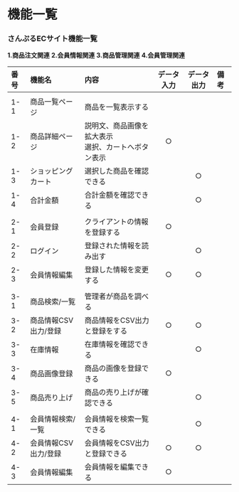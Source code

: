 # 機能一覧
### さんぷるECサイト機能一覧
**1.商品注文関連**
**2.会員情報関連**
**3.商品管理関連**
**4.会員管理関連**

|番号|機能名|内容|データ入力|データ出力|備考|
|:---|:---|:---|:---:|:----:|:---|
||||||||
|1-1|商品一覧ページ|商品を一覧表示する||||
|1-2|商品詳細ページ|説明文、商品画像を拡大表示<br>選択、カートへボタン表示|○|||
|1-3|ショッピングカート|選択した商品を確認できる||○||
|1-4|合計金額|合計金額を確認できる||○||
|||||||
|2-1|会員登録|クライアントの情報を登録する|○|||
|2-2|ログイン|登録された情報を読み出す||○||
|2-3|会員情報編集|登録した情報を変更する|○|○||
|||||||
|3-1|商品検索/一覧|管理者が商品を調べる||||
|3-2|商品情報CSV出力/登録|商品情報をCSV出力と登録をする|○|○||
|3-3|在庫情報|在庫情報を確認できる||○||
|3-4|商品画像登録|商品の画像を登録できる|○|||
|3-5|商品売り上げ|商品の売り上げが確認できる||○||
|||||||
|4-1|会員情報検索/一覧|会員情報を検索一覧できる||○||
|4-2|会員情報CSV出力/登録|会員情報をCSV出力と登録できる|○|○||
|4-3|会員情報編集|会員情報を編集できる|○|||

